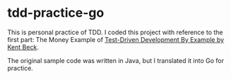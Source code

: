 # tdd-practice-go

This is personal practice of TDD.
I coded this project with reference to the first part: The Money Example of [Test-Driven Development By Example by Kent Beck](https://www.amazon.co.jp/%E3%83%86%E3%82%B9%E3%83%88%E9%A7%86%E5%8B%95%E9%96%8B%E7%99%BA-%EF%BC%AB%EF%BD%85%EF%BD%8E%EF%BD%94%EF%BC%A2%EF%BD%85%EF%BD%83%EF%BD%8B-ebook/dp/B077D2L69C/ref=tmm_kin_swatch_0?_encoding=UTF8&sr=).

The original sample code was written in Java, but I translated it into Go for practice.
